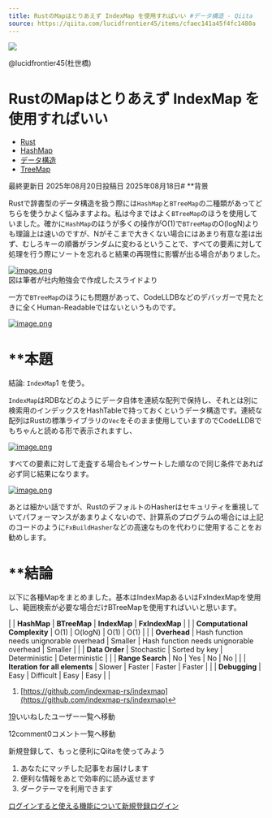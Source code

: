 ```yaml
---
title: RustのMapはとりあえず IndexMap を使用すればいい #データ構造 - Qiita
source: https://qiita.com/lucidfrontier45/items/cfaec141a45f4fc1480a
---
```


[![](https://qiita-user-profile-images.imgix.net/https%3A%2F%2Fqiita-image-store.s3.ap-northeast-1.amazonaws.com%2F0%2F65444%2Fprofile-images%2F1661216948?ixlib=rb-4.0.0&auto=compress%2Cformat&lossless=0&w=48&s=69531d36dd8b3d99137a7768a01763f0)](https://qiita.com/lucidfrontier45)

@lucidfrontier45(杜世橋)

# RustのMapはとりあえず IndexMap を使用すればいい

- [Rust](https://qiita.com/tags/rust)
- [HashMap](https://qiita.com/tags/hashmap)
- [データ構造](https://qiita.com/tags/%e3%83%87%e3%83%bc%e3%82%bf%e6%a7%8b%e9%80%a0)
- [TreeMap](https://qiita.com/tags/treemap)

最終更新日 2025年08月20日投稿日 2025年08月18日# **背景

Rustで辞書型のデータ構造を扱う際には`HashMap`と`BTreeMap`の二種類があってどちらを使うかよく悩みますよね。私は今まではよく`BTreeMap`のほうを使用していました。確かに`HashMap`のほうが多くの操作がO(1)で`BTreeMap`のO(logN)よりも理論上は速いのですが、Nがそこまで大きくない場合にはあまり有意な差は出ず、むしろキーの順番がランダムに変わるということで、すべての要素に対して処理を行う際にソートを忘れると結果の再現性に影響が出る場合がありました。

[![image.png](https://qiita-user-contents.imgix.net/https%3A%2F%2Fqiita-image-store.s3.ap-northeast-1.amazonaws.com%2F0%2F65444%2Fceddf350-e3d5-4425-9c4f-a32c3816827c.png?ixlib=rb-4.0.0&auto=format&gif-q=60&q=75&s=6b5e7ec370bb4978eb3212a3ef4725bf)](https://qiita-user-contents.imgix.net/https%3A%2F%2Fqiita-image-store.s3.ap-northeast-1.amazonaws.com%2F0%2F65444%2Fceddf350-e3d5-4425-9c4f-a32c3816827c.png?ixlib=rb-4.0.0&auto=format&gif-q=60&q=75&s=6b5e7ec370bb4978eb3212a3ef4725bf)<br>図は筆者が社内勉強会で作成したスライドより

一方で`BTreeMap`のほうにも問題があって、CodeLLDBなどのデバッガーで見たときに全くHuman-Readableではないというものです。

[![image.png](https://qiita-user-contents.imgix.net/https%3A%2F%2Fqiita-image-store.s3.ap-northeast-1.amazonaws.com%2F0%2F65444%2Feda4a626-f6c3-417f-a604-eb95c3c9cbd7.png?ixlib=rb-4.0.0&auto=format&gif-q=60&q=75&s=612b09e9256271ac2d14a105fd6b7f28)](https://qiita-user-contents.imgix.net/https%3A%2F%2Fqiita-image-store.s3.ap-northeast-1.amazonaws.com%2F0%2F65444%2Feda4a626-f6c3-417f-a604-eb95c3c9cbd7.png?ixlib=rb-4.0.0&auto=format&gif-q=60&q=75&s=612b09e9256271ac2d14a105fd6b7f28)



# **本題

結論: `IndexMap`1 を使う。

`IndexMap`はRDBなどのようにデータ自体を連続な配列で保持し、それとは別に検索用のインデックスをHashTableで持っておくというデータ構造です。連続な配列はRustの標準ライブラリの`Vec`をそのまま使用していますのでCodeLLDBでもちゃんと読める形で表示されますし、

[![image.png](https://qiita-user-contents.imgix.net/https%3A%2F%2Fqiita-image-store.s3.ap-northeast-1.amazonaws.com%2F0%2F65444%2F125c0d89-7c6b-4500-94fd-3a147585ef85.png?ixlib=rb-4.0.0&auto=format&gif-q=60&q=75&s=9da32594ecc4072965f7e891e0858e3e)](https://qiita-user-contents.imgix.net/https%3A%2F%2Fqiita-image-store.s3.ap-northeast-1.amazonaws.com%2F0%2F65444%2F125c0d89-7c6b-4500-94fd-3a147585ef85.png?ixlib=rb-4.0.0&auto=format&gif-q=60&q=75&s=9da32594ecc4072965f7e891e0858e3e)

すべての要素に対して走査する場合もインサートした順なので同じ条件であれば必ず同じ結果になります。

[![image.png](https://qiita-user-contents.imgix.net/https%3A%2F%2Fqiita-image-store.s3.ap-northeast-1.amazonaws.com%2F0%2F65444%2F88923db0-9d75-4476-9b8d-d4c18fb4575b.png?ixlib=rb-4.0.0&auto=format&gif-q=60&q=75&s=55619e5a73f9c471ebee468ae3173be5)](https://qiita-user-contents.imgix.net/https%3A%2F%2Fqiita-image-store.s3.ap-northeast-1.amazonaws.com%2F0%2F65444%2F88923db0-9d75-4476-9b8d-d4c18fb4575b.png?ixlib=rb-4.0.0&auto=format&gif-q=60&q=75&s=55619e5a73f9c471ebee468ae3173be5)

あとは細かい話ですが、RustのデフォルトのHasherはセキュリティを重視していてパフォーマンスがあまりよくないので、計算系のプログラムの場合には上記のコードのように`FxBuildHasher`などの高速なものを代わりに使用することをお勧めします。



# **結論

以下に各種Mapをまとめました。基本はIndexMapあるいはFxIndexMapを使用し、範囲検索が必要な場合だけBTreeMapを使用すればいいと思います。

|  | **HashMap** | **BTreeMap** | **IndexMap** | **FxIndexMap** |  |
| **Computational Complexity** | O(1) | O(logN) | O(1) | O(1) |  |
| **Overhead** | Hash function needs unignorable overhead | Smaller | Hash function needs unignorable overhead | Smaller |  |
| **Data Order** | Stochastic | Sorted by key | Deterministic | Deterministic |  |
| **Range Search** | No | Yes | No | No |  |
| **Iteration for all elements** | Slower | Faster | Faster | Faster |  |
| **Debugging** | Easy | Difficult | Easy | Easy |  |


1. [https://github.com/indexmap-rs/indexmap](https://github.com/indexmap-rs/indexmap)↩

[19](https://qiita.com/lucidfrontier45/items/cfaec141a45f4fc1480a/likers)いいねしたユーザー一覧へ移動

12comment0コメント一覧へ移動

新規登録して、もっと便利にQiitaを使ってみよう

1. あなたにマッチした記事をお届けします
1. 便利な情報をあとで効率的に読み返せます
1. ダークテーマを利用できます

[ログインすると使える機能について](https://help.qiita.com/ja/articles/qiita-login-user)[新規登録](https://qiita.com/signup?callback_action=login_or_signup&redirect_to=%2Flucidfrontier45%2Fitems%2Fcfaec141a45f4fc1480a&realm=qiita)[ログイン](https://qiita.com/login?callback_action=login_or_signup&redirect_to=%2Flucidfrontier45%2Fitems%2Fcfaec141a45f4fc1480a&realm=qiita)

